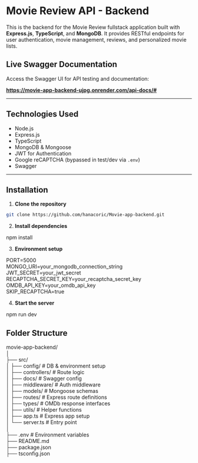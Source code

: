 # Movie Review API - Backend

This is the backend for the Movie Review fullstack application built with **Express.js**, **TypeScript**, and **MongoDB**. It provides RESTful endpoints for user authentication, movie management, reviews, and personalized movie lists.

## Live Swagger Documentation

Access the Swagger UI for API testing and documentation:

**https://movie-app-backend-ujpg.onrender.com/api-docs/#**

---

## Technologies Used

- Node.js
- Express.js
- TypeScript
- MongoDB & Mongoose
- JWT for Authentication
- Google reCAPTCHA (bypassed in test/dev via `.env`)
- Swagger

---

## Installation

1. **Clone the repository**

```bash
git clone https://github.com/hanacoric/Movie-app-backend.git

```

2. **Install dependencies**

npm install

3. **Environment setup**

PORT=5000 <br>
MONGO_URI=your_mongodb_connection_string <br>
JWT_SECRET=your_jwt_secret <br>
RECAPTCHA_SECRET_KEY=your_recaptcha_secret_key <br>
OMDB_API_KEY=your_omdb_api_key <br>
SKIP_RECAPTCHA=true <br>

4. **Start the server**

npm run dev

## Folder Structure

movie-app-backend/<br>
│<br>
├── src/<br>
│ ├── config/ # DB & environment setup<br>
│ ├── controllers/ # Route logic<br>
│ ├── docs/ # Swagger config<br>
│ ├── middleware/ # Auth middleware<br>
│ ├── models/ # Mongoose schemas<br>
│ ├── routes/ # Express route definitions <br>
│ ├── types/ # OMDb response interfaces<br>
│ ├── utils/ # Helper functions<br>
│ ├── app.ts # Express app setup<br>
│ └── server.ts # Entry point<br>
│<br>
├── .env # Environment variables<br>
├── README.md<br>
├── package.json<br>
├── tsconfig.json<br>
